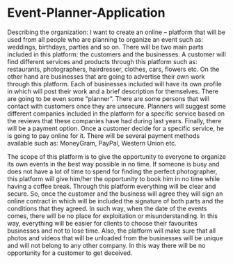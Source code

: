 # Event-Planner-Application
Describing the organization:
I want to create an online – platform that will be used from all people who are planning
to organize an event such as: weddings, birthdays, parties and so on. There will be two
main parts included in this platform: the customers and the businesses. A customer will
find different services and products through this platform such as: restaurants,
photographers, hairdresser, clothes, cars, flowers etc. On the other hand are
businesses that are going to advertise their own work through this platform. Each of
businesses included will have its own profile in which will post their work and a brief
description for themselves. There are going to be even some “planner”. There are some
persons that will contact with customers once they are unsecure. Planners will suggest
some different companies included in the platform for a specific service based on the
reviews that these companies have had during last years. Finally, there will be a
payment option. Once a customer decide for a specific service, he is going to pay online
for it. There will be several payment methods available such as: MoneyGram, PayPal,
Western Union etc.



The scope of this platform is to give the opportunity to everyone to organize its own
events in the best way possible in no time. If someone is busy and does not have a lot
of time to spend for finding the perfect photographer, this platform will give him/her the
opportunity to book him in no time while having a coffee break. Through this platform
everything will be clear and secure. So, once the customer and the business will agree
they will sign an online contract in which will be included the signature of both parts and
the conditions that they agreed. In such way, when the date of the events comes, there
will be no place for exploitation or misunderstanding. In this way, everything will be
easier for clients to choose their favourites businesses and not to lose time. Also, the
platform will make sure that all photos and videos that will be unloaded from the
businesses will be unique and will not belong to any other company. In this way there
will be no opportunity for a customer to get deceived.



